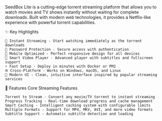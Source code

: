SeedBox Lite is a cutting-edge torrent streaming platform that allows you to watch movies and TV shows instantly without waiting for complete downloads. Built with modern web technologies, it provides a Netflix-like experience with powerful torrent capabilities.

✨ Key Highlights

    🎯 Instant Streaming - Start watching immediately as the torrent downloads
    🔐 Password Protection - Secure access with authentication
    📱 Mobile Optimized - Perfect responsive design for all devices
    🎥 Smart Video Player - Advanced player with subtitles and fullscreen support
    ⚡ Fast Setup - Deploy in minutes with Docker or PM2
    🌐 Cross-Platform - Works on Windows, macOS, and Linux
    🎨 Modern UI - Clean, intuitive interface inspired by popular streaming services

🎯 Features
Core Streaming Features

    Torrent to Stream - Convert any movie/TV torrent to instant streaming
    Progress Tracking - Real-time download progress and cache management
    Smart Caching - Intelligent caching system with configurable limits
    Multiple Formats - Support for MP4, MKV, AVI, and more video formats
    Subtitle Support - Automatic subtitle detection and loading

